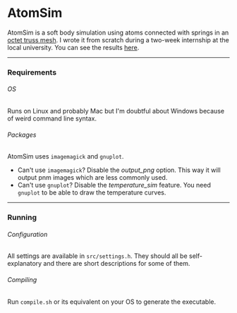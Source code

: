 # AtomSim

AtomSim is a soft body simulation using atoms connected with springs in an [octet truss mesh](https://www.researchgate.net/figure/A-typical-example-of-an-octet-truss-mesh-It-is-comprised-of-an-octahedral-grid-with_fig6_4015919). I wrote it from scratch during a two-week internship at the local university. You can see the results [here](https://drive.google.com/drive/folders/1Z-G9e8HcBg1xo4Fpxa567JAkOlcG-DZn?usp=sharing).

---

### Requirements

###### OS

Runs on Linux and probably Mac but I'm doubtful about Windows because of weird command line syntax.

###### Packages

AtomSim uses `imagemagick` and `gnuplot`.
- Can't use `imagemagick`? Disable the *output_png* option. This way it will output pnm images which are less commonly used.
- Can't use `gnuplot`? Disable the *temperature_sim* feature. You need `gnuplot` to be able to draw the temperature curves.

---

### Running

###### Configuration

All settings are available in `src/settings.h`. They should all be self-explanatory and there are short descriptions for some of them.

###### Compiling

Run `compile.sh` or its equivalent on your OS to generate the executable.
